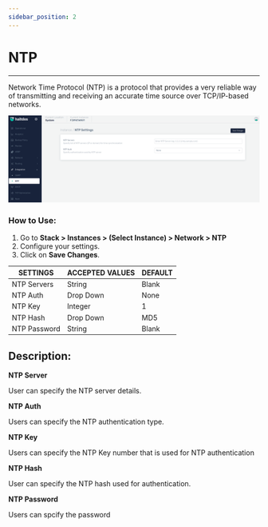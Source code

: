 ```yaml
---
sidebar_position: 2
---
```


# NTP

---

Network Time Protocol (NTP) is a protocol that provides a very reliable way of transmitting and receiving an accurate time source over TCP/IP-based networks.

![ntp](/img/platform/v7/docs/ntp.png)

### How to Use:

1. Go to **Stack > Instances > (Select Instance) > Network > NTP**
2. Configure your settings.
3. Click on **Save Changes**.

| SETTINGS     | ACCEPTED VALUES | DEFAULT |
|--------------|-----------------|---------|
| NTP Servers  | String          | Blank   |
| NTP Auth     | Drop Down       | None    |
| NTP Key      | Integer         | 1       |
| NTP Hash     | Drop Down       | MD5     |
| NTP Password | String          | Blank   |

## Description:

**NTP Server**

User can specify the NTP server details.

**NTP Auth**

Users can specify the NTP authentication type.

**NTP Key**

Users can specify the NTP Key number that is used for NTP authentication

**NTP Hash**

User can specify the NTP hash used for authentication.

**NTP Password**

Users can spcify the password